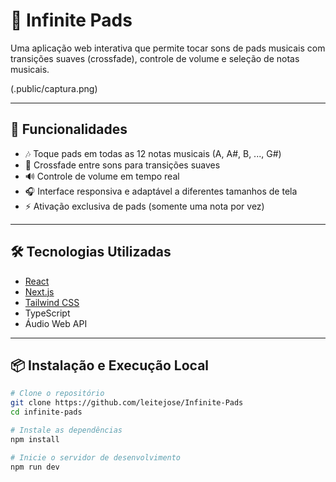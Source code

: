 # 🎹 Infinite Pads

Uma aplicação web interativa que permite tocar sons de pads musicais com transições suaves (crossfade), controle de volume e seleção de notas musicais.

(.public/captura.png) <!-- Substitua por um screenshot real do app se quiser -->

---

## 🚀 Funcionalidades

- 🎶 Toque pads em todas as 12 notas musicais (A, A#, B, ..., G#)
- 🌈 Crossfade entre sons para transições suaves
- 🔊 Controle de volume em tempo real
- 🎧 Interface responsiva e adaptável a diferentes tamanhos de tela
- ⚡ Ativação exclusiva de pads (somente uma nota por vez)

---

## 🛠️ Tecnologias Utilizadas

- [React](https://reactjs.org/)
- [Next.js](https://nextjs.org/)
- [Tailwind CSS](https://tailwindcss.com/)
- TypeScript
- Áudio Web API

---

## 📦 Instalação e Execução Local

```bash
# Clone o repositório
git clone https://github.com/leitejose/Infinite-Pads
cd infinite-pads

# Instale as dependências
npm install

# Inicie o servidor de desenvolvimento
npm run dev
